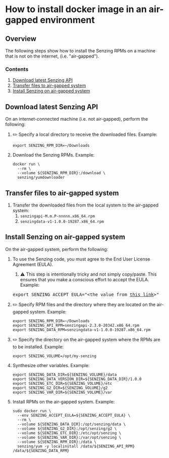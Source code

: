 # How to install docker image in an air-gapped environment

## Overview

The following steps show how to install the Senzing RPMs on a machine
that is not on the internet, (i.e. "air-gapped").

### Contents

1. [Download latest Senzing API](#download-latest-senzing-api)
1. [Transfer files to air-gapped system](#transfer-files-to-air-gapped-system)
1. [Install Senzing on air-gapped system](#install-senzing-on-air-gapped-system)

## Download latest Senzing API

On an internet-connected machine (i.e. not air-gapped), perform the following:

1. :pencil2: Specify a local directory to receive the downloaded files.
   Example:

    ```console
    export SENZING_RPM_DIR=~/Downloads
    ```

1. Download the Senzing RPMs.
   Example:

    ```console
    docker run \
      --rm \
      --volume ${SENZING_RPM_DIR}:/download \
      senzing/yumdownloader
    ```

## Transfer files to air-gapped system

1. Transfer the downloaded files from the local system to the air-gapped system:
    1. `senzingapi-M.m.P-nnnnn.x86_64.rpm`
    1. `senzingdata-v1-1.0.0-19287.x86_64.rpm`

## Install Senzing on air-gapped system

On the air-gapped system, perform the following:

1. To use the Senzing code, you must agree to the End User License Agreement (EULA).

    1. :warning: This step is intentionally tricky and not simply copy/paste.
       This ensures that you make a conscious effort to accept the EULA.
       Example:

    <pre>export SENZING_ACCEPT_EULA="&lt;the value from <a href="https://github.com/Senzing/knowledge-base/blob/master/lists/environment-variables.md#senzing_accept_eula">this link</a>&gt;"</pre>

1. :pencil2: Specify RPM files and the directory where they are located on the air-gapped system.
   Example:

    ```console
    export SENZING_RPM_DIR=~/Downloads
    export SENZING_API_RPM=senzingapi-2.3.0-20342.x86_64.rpm
    export SENZING_DATA_RPM=senzingdata-v1-1.0.0-19287.x86_64.rpm
    ```

1. :pencil2: Specify the directory on the air-gapped system where the RPMs are to be installed.
   Example:

    ```console
    export SENZING_VOLUME=/opt/my-senzing
    ```

1. Synthesize other variables.
   Example:

    ```console
    export SENZING_DATA_DIR=${SENZING_VOLUME}/data
    export SENZING_DATA_VERSION_DIR=${SENZING_DATA_DIR}/1.0.0
    export SENZING_ETC_DIR=${SENZING_VOLUME}/etc
    export SENZING_G2_DIR=${SENZING_VOLUME}/g2
    export SENZING_VAR_DIR=${SENZING_VOLUME}/var
    ```

1. Install RPMs on the air-gapped system.
   Example:

    ```console
    sudo docker run \
      --env SENZING_ACCEPT_EULA=${SENZING_ACCEPT_EULA} \
      --rm \
      --volume ${SENZING_DATA_DIR}:/opt/senzing/data \
      --volume ${SENZING_G2_DIR}:/opt/senzing/g2 \
      --volume ${SENZING_ETC_DIR}:/etc/opt/senzing \
      --volume ${SENZING_VAR_DIR}:/var/opt/senzing \
      --volume ${SENZING_RPM_DIR}:/data \
      senzing/yum -y localinstall /data/${SENZING_API_RPM} /data/${SENZING_DATA_RPM}
    ```
